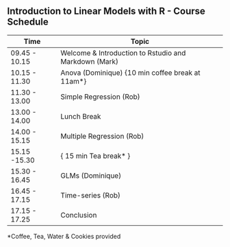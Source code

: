 ## Introduction to Linear Models with R - Course Schedule

| Time  | Topic |
| ------------- | ------------- |
| 09.45 - 10.15   | Welcome & Introduction to Rstudio and Markdown (Mark)  |
| 10.15 - 11.30  | Anova (Dominique) {10 min coffee break at 11am*} |
| 11.30 - 13.00  | Simple Regression (Rob)  |
| 13.00 - 14.00 | Lunch Break  |
| 14.00 - 15.15 | Multiple Regression (Rob) |
| 15.15 -15.30 | { 15 min Tea break* }  |
| 15.30 - 16.45  | GLMs (Dominique)  |
| 16.45 - 17.15 | Time-series (Rob) |
| 17.15 - 17.25  | Conclusion  |

*Coffee, Tea, Water & Cookies provided
